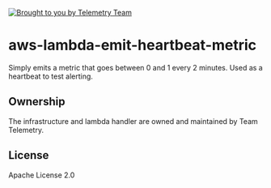 [![Brought to you by Telemetry Team](https://img.shields.io/badge/MDTP-Telemetry-40D9C0?style=flat&labelColor=000000&logo=gov.uk)](https://confluence.tools.tax.service.gov.uk/display/TEL/Telemetry)


# aws-lambda-emit-heartbeat-metric

Simply emits a metric that goes between 0 and 1 every 2 minutes. Used as a heartbeat to test alerting.

## Ownership

The infrastructure and lambda handler are owned and maintained by Team Telemetry.

## License

Apache License 2.0
